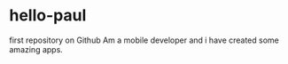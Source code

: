 # hello-paul
first repository on Github
Am a mobile developer and i have created some amazing apps.
